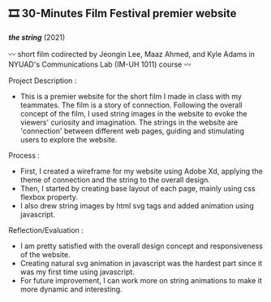 ## 🎞 30-Minutes Film Festival premier website

***the string*** (2021) 

〰️ short film codirected by Jeongin Lee, Maaz Ahmed, and Kyle Adams in NYUAD's Communications Lab (IM-UH 1011) course 〰️

Project Description : 
- This is a premier website for the short film I made in class with my teammates. The film is a story of connection. Following the overall concept of the film, I used string images in the website to evoke the viewers' curiosity and imagination. The strings in the website are 'connection' between different web pages, guiding and stimulating users to explore the website.

Process :
- First, I created a wireframe for my website using Adobe Xd, applying the theme of connection and the string to the overall design.
- Then, I started by creating base layout of each page, mainly using css flexbox property.
- I also drew string images by html svg tags and added animation using javascript.

Reflection/Evaluation :
- I am pretty satisfied with the overall design concept and responsiveness of the website.
- Creating natural svg animation in javascript was the hardest part since it was my first time using javascript.
- For future improvement, I can work more on string animations to make it more dynamic and interesting.
